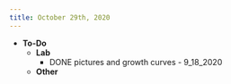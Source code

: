 ```yaml
---
title: October 29th, 2020
---
```


- **To-Do**
	- **Lab**
		- DONE pictures and growth curves - 9_18_2020
	- **Other**